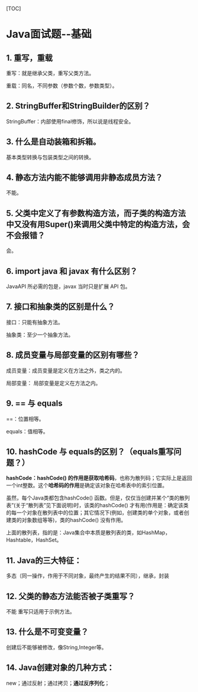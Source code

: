 [TOC]

# Java面试题--基础

## 1. 重写，重载 

重写：就是继承父类，重写父类方法。

重载：同名，不同参数（参数个数，参数类型）。

## 2. StringBuffer和StringBuilder的区别？

StringBuffer：内部使用final修饰，所以说是线程安全。

## 3. 什么是自动装箱和拆箱。

基本类型转换与包装类型之间的转换。

## 4. 静态方法内能不能够调用非静态成员方法？

不能。

## 5. 父类中定义了有参数构造方法，而子类的构造方法中又没有用Super()来调用父类中特定的构造方法，会不会报错？

会。

## 6. import java 和 javax 有什么区别？

JavaAPI 所必需的包是，javax 当时只是扩展 API 包。

## 7. 接口和抽象类的区别是什么？

接口：只能有抽象方法。

抽象类：至少一个抽象方法。

## 8. 成员变量与局部变量的区别有哪些？

成员变量：成员变量是定义在方法之外，类之内的。

局部变量： 局部变量是定义在方法之内。

## 9. == 与 equals

==：位置相等。

equals：值相等。

## 10. hashCode 与 equals的区别？（equals重写问题？）

**hashCode：**hashCode() 的作用是**获取哈希码**，也称为散列码；它实际上是返回一个int整数。这个**哈希码的作用**是确定该对象在哈希表中的索引位置。

虽然，每个Java类都包含hashCode() 函数。但是，仅仅当创建并某个“类的散列表”(关于“散列表”见下面说明)时，该类的hashCode() 才有用(作用是：确定该类的每一个对象在散列表中的位置；其它情况下(例如，创建类的单个对象，或者创建类的对象数组等等)，类的hashCode() 没有作用。

上面的散列表，指的是：Java集合中本质是散列表的类，如HashMap，Hashtable，HashSet。

## 11. Java的三大特征：

多态（同一操作，作用于不同对象，最终产生的结果不同），继承，封装

## 12. 父类的静态方法能否被子类重写？

不能 重写只适用于示例方法。

## 13. 什么是不可变变量？

创建后不能够被修改，像String,Integer等。

## 14. Java创建对象的几种方式：

new；通过反射；通过拷贝；**通过反序列化**； 